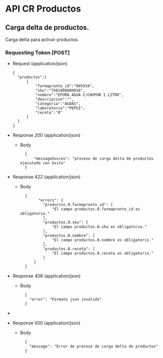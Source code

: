 # API CR Productos


## Carga delta de productos.

Carga delta para activar productos.


### Requesting Token [POST]

+ Request (application/json)

      {
        "productos":[
            {
                "farmapronto_id":"005934",
                "sku":"7501086800018",
                "nombre":"EPURA AGUA C/CHUPON 1 LITRO",
                "descripcion":"",
                "categoria":"AGUAS",
                "laboratorio":"PEPSI",
                "receta":"0"
            }
        ]
      }

+ Response 200 (application/json)

    + Body

            {
                "messageSucces": "proceso de carga delta de productos ejecutado con éxito"
            }

+ Response 422 (application/json)
    + Body


            {
                  "errors": {
                    "productos.0.farmapronto_id": [
                        "El campo productos.0.farmapronto_id es obligatorio."
                    ],
                    "productos.0.sku": [
                        "El campo productos.0.sku es obligatorio."
                    ],
                    "productos.0.nombre": [
                        "El campo productos.0.nombre es obligatorio."
                    ],
                    "productos.0.receta": [
                        "El campo productos.0.receta es obligatorio."
                    ]
                }
            }


+ Response 406 (application/json)
    + Body


            {
              "error": "Formato json invalido"
            }
+ 
+ Response 500 (application/json)
    + Body


            {
              "message": "Error de proceso de carga delta de productos"
            }
            

